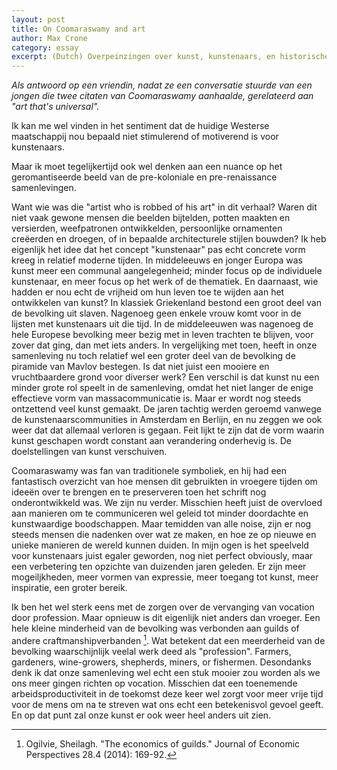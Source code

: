 ```yaml
---
layout: post
title: On Coomaraswamy and art
author: Max Crone
category: essay
excerpt: (Dutch) Overpeinzingen over kunst, kunstenaars, en historische samenlevingen
---
```


*Als antwoord op een vriendin, nadat ze een conversatie stuurde van een jongen die twee citaten van Coomaraswamy aanhaalde, gerelateerd aan "art that's universal".*

Ik kan me wel vinden in het sentiment dat de huidige Westerse maatschappij nou bepaald niet stimulerend of motiverend is voor kunstenaars.

Maar ik moet tegelijkertijd ook wel denken aan een nuance op het geromantiseerde beeld van de pre-koloniale en pre-renaissance samenlevingen.

Want wie was die "artist who is robbed of his art" in dit verhaal? Waren dit niet vaak gewone mensen die beelden bijtelden, potten maakten en versierden, weefpatronen ontwikkelden, persoonlijke ornamenten creëerden en droegen, of in bepaalde architecturele stijlen bouwden? Ik heb eigenlijk het idee dat het concept "kunstenaar" pas echt concrete vorm kreeg in relatief moderne tijden. In middeleeuws en jonger Europa was kunst meer een communal aangelegenheid; minder focus op de individuele kunstenaar, en meer focus op het werk of de thematiek. En daarnaast, wie hadden er nou echt de vrijheid om hun leven toe te wijden aan het ontwikkelen van kunst? In klassiek Griekenland bestond een groot deel van de bevolking uit slaven. Nagenoeg geen enkele vrouw komt voor in de lijsten met kunstenaars uit die tijd. In de middeleeuwen was nagenoeg de hele Europese bevolking meer bezig met in leven trachten te blijven, voor zover dat ging, dan met iets anders. In vergelijking met toen, heeft in onze samenleving nu toch relatief wel een groter deel van de bevolking de piramide van Mavlov bestegen. Is dat niet juist een mooiere en vruchtbaardere grond voor diverser werk? Een verschil is dat kunst nu een minder grote rol speelt in de samenleving, omdat het niet langer de enige effectieve vorm van massacommunicatie is. Maar er wordt nog steeds ontzettend veel kunst gemaakt. De jaren tachtig werden geroemd vanwege de kunstenaarscommunities in Amsterdam en Berlijn, en nu zeggen we ook weer dat dat allemaal verloren is gegaan. Feit lijkt te zijn dat de vorm waarin kunst geschapen wordt constant aan verandering onderhevig is. De doelstellingen van kunst verschuiven.

Coomaraswamy was fan van traditionele symboliek, en hij had een fantastisch overzicht van hoe mensen dit gebruikten in vroegere tijden om ideeën over te brengen en te preserveren toen het schrift nog onderontwikkeld was. We zijn nu verder. Misschien heeft juist de overvloed aan manieren om te communiceren wel geleid tot minder doordachte en kunstwaardige boodschappen. Maar temidden van alle noise, zijn er nog steeds mensen die nadenken over wat ze maken, en hoe ze op nieuwe en unieke manieren de wereld kunnen duiden. In mijn ogen is het speelveld voor kunstenaars juist egaler geworden, nog niet perfect obviously, maar een verbetering ten opzichte van duizenden jaren geleden. Er zijn meer mogeiljkheden, meer vormen van expressie, meer toegang tot kunst, meer inspiratie, een groter bereik.

Ik ben het wel sterk eens met de zorgen over de vervanging van vocation door profession. Maar opnieuw is dit eigenlijk niet anders dan vroeger. Een hele kleine minderheid van de bevolking was verbonden aan guilds of andere craftmanshipverbanden [^1].  Wat betekent dat een meerderheid van de bevolking waarschijnlijk veelal werk deed als "profession".  Farmers, gardeners, wine-growers, shepherds, miners, or fishermen. Desondanks denk ik dat onze samenleving wel echt een stuk mooier zou worden als we ons meer gingen richten op vocation. Misschien dat een toenemende arbeidsproductiviteit in de toekomst deze keer wel zorgt voor meer vrije tijd voor de mens om na te streven wat ons echt een betekenisvol gevoel geeft. En op dat punt zal onze kunst er ook weer heel anders uit zien.

[^1]: Ogilvie, Sheilagh. "The economics of guilds." Journal of Economic Perspectives 28.4 (2014): 169-92.
